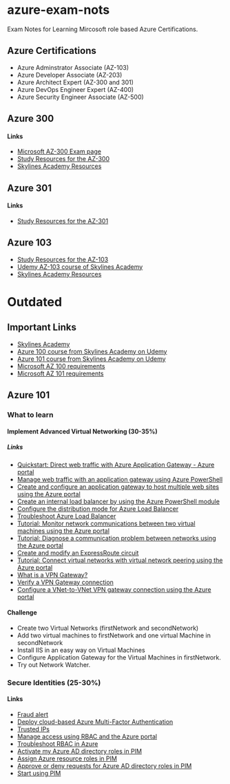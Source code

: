 # azure-exam-nots
Exam Notes for Learning Mircosoft role based Azure Certifications.

## Azure Certifications

* Azure Adminstrator Associate (AZ-103)
* Azure Developer Associate (AZ-203)
* Azure Architect Expert (AZ-300 and 301)
* Azure DevOps Engineer Expert (AZ-400)
* Azure Security Engineer Associate (AZ-500)


## Azure 300
#### Links
 
 * [Microsoft AZ-300 Exam page](https://www.microsoft.com/en-us/learning/exam-AZ-300.aspx)
 * [Study Resources for the AZ-300](https://pixelrobots.co.uk/2018/09/study-resources-for-the-az-300/)
 * [Skylines Academy Resources](https://www.skylinesacademy.com/resources)

## Azure 301
#### Links
  
  * [Study Resources for the AZ-301](https://pixelrobots.co.uk/2018/10/study-resources-for-the-az-301/) 
 
## Azure 103

 * [Study Resources for the AZ-103](https://pixelrobots.co.uk/2019/03/study-resources-for-the-az-103-microsoft-certified-azure-administrator/)
 * [Udemy AZ-103 course of Skylines Academy](https://www.udemy.com/course/az-100-skylines-academy/)
 * [Skylines Academy Resources](https://www.skylinesacademy.com/resources)

# Outdated
## Important Links

* [Skylines Academy](https://www.skylinesacademy.com/)
* [Azure 100 course from Skylines Academy on Udemy](https://www.udemy.com/az-100-skylines-academy/learn/v4/content)
* [Azure 101 course from Skylines Academy on Udemy](https://www.udemy.com/microsoft-az-101-azure-integration-and-security-exam/learn/v4/content)
* [Microsoft AZ 100 requirements](https://www.microsoft.com/en-us/learning/exam-az-100.aspx)
* [Microsoft AZ 101 requirements](https://www.microsoft.com/en-us/learning/exam-az-101.aspx)

## Azure 101
### What to learn


#### Implement Advanced Virtual Networking (30-35%)
##### Links

 * [Quickstart: Direct web traffic with Azure Application Gateway - Azure portal](https://docs.microsoft.com/en-us/azure/application-gateway/quick-create-portal)
 * [Manage web traffic with an application gateway using Azure PowerShell](https://docs.microsoft.com/en-us/azure/application-gateway/tutorial-manage-web-traffic-powershell)
 * [Create and configure an application gateway to host multiple web sites using the Azure portal](https://docs.microsoft.com/en-us/azure/application-gateway/create-multiple-sites-portal)
 * [Create an internal load balancer by using the Azure PowerShell module](https://docs.microsoft.com/en-us/azure/load-balancer/load-balancer-get-started-ilb-arm-ps)
 * [Configure the distribution mode for Azure Load Balancer](https://docs.microsoft.com/nb-no/azure/load-balancer/load-balancer-distribution-mode)
 * [Troubleshoot Azure Load Balancer](https://docs.microsoft.com/nb-no/azure/load-balancer/load-balancer-troubleshoot) 
 * [Tutorial: Monitor network communications between two virtual machines using the Azure portal](https://docs.microsoft.com/en-us/azure/network-watcher/connection-monitor)
 * [Tutorial: Diagnose a communication problem between networks using the Azure portal](https://docs.microsoft.com/en-us/azure/network-watcher/diagnose-communication-problem-between-networks)
 * [Create and modify an ExpressRoute circuit](https://docs.microsoft.com/en-us/azure/expressroute/expressroute-howto-circuit-portal-resource-manager)
 * [Tutorial: Connect virtual networks with virtual network peering using the Azure portal](https://docs.microsoft.com/en-us/azure/virtual-network/tutorial-connect-virtual-networks-portal)
 * [What is a VPN Gateway?](https://docs.microsoft.com/en-us/azure/vpn-gateway/vpn-gateway-about-vpngateways)
 * [Verify a VPN Gateway connection](https://docs.microsoft.com/en-us/azure/vpn-gateway/vpn-gateway-verify-connection-resource-manager)
 * [Configure a VNet-to-VNet VPN gateway connection using the Azure portal](https://docs.microsoft.com/en-us/azure/vpn-gateway/vpn-gateway-howto-vnet-vnet-resource-manager-portal)

#### Challenge
* Create two Virtual Networks (firstNetwork and secondNetwork)
* Add two virtual machines to firstNetwork and one virtual Machine in secondNetwork
* Install IIS in an easy way on Virtual Machines
* Configure Application Gateway for the Virtual Machines in firstNetwork.
* Try out Network Watcher.

### Secure Identities (25-30%)
#### Links

 * [Fraud alert](https://docs.microsoft.com/en-us/azure/active-directory/authentication/howto-mfa-mfasettings#fraud-alert)
 * [Deploy cloud-based Azure Multi-Factor Authentication](https://docs.microsoft.com/en-us/azure/active-directory/authentication/howto-mfa-getstarted)
 * [Trusted IPs](https://docs.microsoft.com/en-us/azure/active-directory/authentication/howto-mfa-mfasettings#trusted-ips)
 * [Manage access using RBAC and the Azure portal](https://docs.microsoft.com/en-us/azure/role-based-access-control/role-assignments-portal)
 * [Troubleshoot RBAC in Azure](https://docs.microsoft.com/en-us/azure/role-based-access-control/troubleshooting)
 * [Activate my Azure AD directory roles in PIM](https://docs.microsoft.com/en-us/azure/active-directory/privileged-identity-management/pim-how-to-activate-role)
 * [Assign Azure resource roles in PIM](https://docs.microsoft.com/en-us/azure/active-directory/privileged-identity-management/pim-resource-roles-assign-roles)
 * [Approve or deny requests for Azure AD directory roles in PIM](https://docs.microsoft.com/en-us/azure/active-directory/privileged-identity-management/azure-ad-pim-approval-workflow#view-pending-approvals-requests)
 * [Start using PIM](https://docs.microsoft.com/en-us/azure/active-directory/privileged-identity-management/pim-getting-started)
